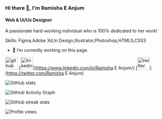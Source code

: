### Hi there 👋, I'm Ramisha E Anjum
#### Web & Ui/Ux Designer
A passionate hard-working individual who is 100% dedicated to her work!

Skills: Figma,Adobe Xd,In Design,Illustrator,Photoshop,HTML5,CSS3

- 🔭 I’m currently working on this page. 


[<img src='https://cdn.jsdelivr.net/npm/simple-icons@3.0.1/icons/github.svg' alt='github' height='40'>](https://github.com/RamishaAnjum)  [<img src='https://cdn.jsdelivr.net/npm/simple-icons@3.0.1/icons/linkedin.svg' alt='linkedin' height='40'>](https://www.linkedin.com/in/Ramisha E Anjum/)  [<img src='https://cdn.jsdelivr.net/npm/simple-icons@3.0.1/icons/twitter.svg' alt='twitter' height='40'>](https://twitter.com/Ramisha E Anjum)  

![GitHub stats](https://github-readme-stats.vercel.app/api?username=RamishaAnjum&show_icons=true)  

![GitHub Activity Graph](https://activity-graph.herokuapp.com/graph?username=RamishaAnjum)  

![GitHub streak stats](https://github-readme-streak-stats.herokuapp.com/?user=RamishaAnjum)  

![Profile views](https://gpvc.arturio.dev/RamishaAnjum)  
